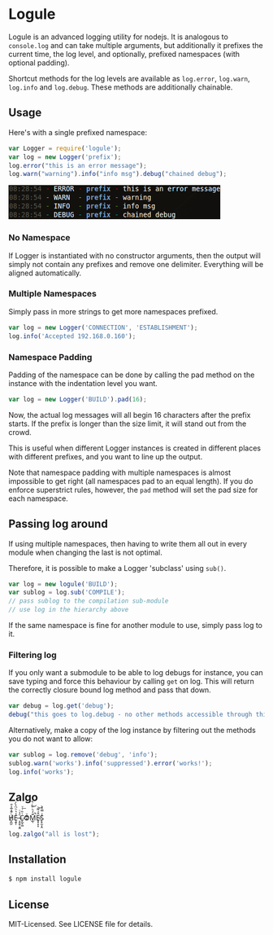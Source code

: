 # Logule
Logule is an advanced logging utility for nodejs. It is analogous to `console.log` and can take multiple arguments,
but additionally it prefixes the current time, the log level, and optionally, prefixed namespaces (with optional padding).

Shortcut methods for the log levels are available as `log.error`, `log.warn`, `log.info` and `log.debug`.
These methods are additionally chainable.

## Usage
Here's with a single prefixed namespace:

````javascript
var Logger = require('logule');
var log = new Logger('prefix');
log.error("this is an error message");
log.warn("warning").info("info msg").debug("chained debug");
````
![output!](https://github.com/clux/logule/raw/master/output.png)
### No Namespace
If Logger is instantiated with no constructor arguments, then the output will simply not contain any prefixes and remove one delimiter.
Everything will be aligned automatically.

### Multiple Namespaces
Simply pass in more strings to get more namespaces prefixed.

````javascript
var log = new Logger('CONNECTION', 'ESTABLISHMENT');
log.info('Accepted 192.168.0.160');
````

### Namespace Padding
Padding of the namespace can be done by calling the pad method on the instance with the indentation level you want.

````javascript
var log = new Logger('BUILD').pad(16);
````

Now, the actual log messages will all begin 16 characters after the prefix starts.
If the prefix is longer than the size limit, it will stand out from the crowd.

This is useful when different Logger instances is created in different places with different prefixes, and you want to line up the output.

Note that namespace padding with multiple namespaces is almost impossible to get right (all namespaces pad to an equal length).
If you do enforce superstrict rules, however, the `pad` method will set the pad size for each namespace.

## Passing log around
If using multiple namespaces, then having to write them all out in every module when changing the last is not optimal.

Therefore, it is possible to make a Logger 'subclass' using `sub()`.

````javascript
var log = new logule('BUILD');
var sublog = log.sub('COMPILE');
// pass sublog to the compilation sub-module
// use log in the hierarchy above
````

If the same namespace is fine for another module to use, simply pass log to it.

### Filtering log
If you only want a submodule to be able to log debugs for instance, you can save typing and force this behaviour by calling `get` on log.
This will return the correctly closure bound log method and pass that down.

````javascript
var debug = log.get('debug');
debug("this goes to log.debug - no other methods accessible through this var");
````

Alternatively, make a copy of the log instance by filtering out the methods you do not want to allow:

````javascript
var sublog = log.remove('debug', 'info');
sublog.warn('works').info('suppressed').error('works!');
log.info('works');
````

## Zalgo
H̸̡̪̯ͨ͊̽̅̾̎Ȩ̬̩̾͛ͪ̈́̀́͘ ̶̧̨̱̹̭̯ͧ̾ͬC̷̙̲̝͖ͭ̏ͥͮ͟Oͮ͏̮̪̝͍M̲̖͊̒ͪͩͬ̚̚͜Ȇ̴̟̟͙̞ͩ͌͝S̨̥̫͎̭ͯ̿̔̀ͅ

````javascript
log.zalgo("all is lost");
````

## Installation

````bash
$ npm install logule
````

## License
MIT-Licensed. See LICENSE file for details.
